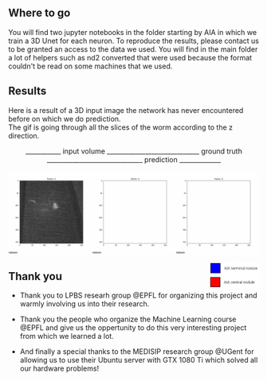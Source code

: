 ## Where to go
You will find two jupyter notebooks in the folder starting by AIA in which we train a 3D Unet for each neuron. To reproduce the results, please contact us to be granted an access to the data we used.
You will find in the main folder a lot of helpers such as nd2 converted that were used because the format couldn't be read on some machines that we used.

## Results
Here is a result of a 3D input image the network has never encountered before on which we do prediction.<br> The gif is going through all the slices of the worm according to the z direction.
<p align="center">
  ___________ input volume _____________________________ ground truth ______________________________ prediction _____________
</p>

![Alt Text](https://github.com/cweo/3DElegansTracking/blob/master/yey.gif)

<img src="idk.png" align="right" alt="drawing" width="100"/>

## Thank you

* Thank you to LPBS researh group @EPFL for organizing this project and warmly involving us into their research.

* Thank you the people who organize the Machine Learning course @EPFL and give us the oppertunity to do this very interesting project from which we learned a lot.

* And finally a special thanks to the MEDISIP research group @UGent for allowing us to use their Ubuntu server with GTX 1080 Ti which solved all our hardware problems!

